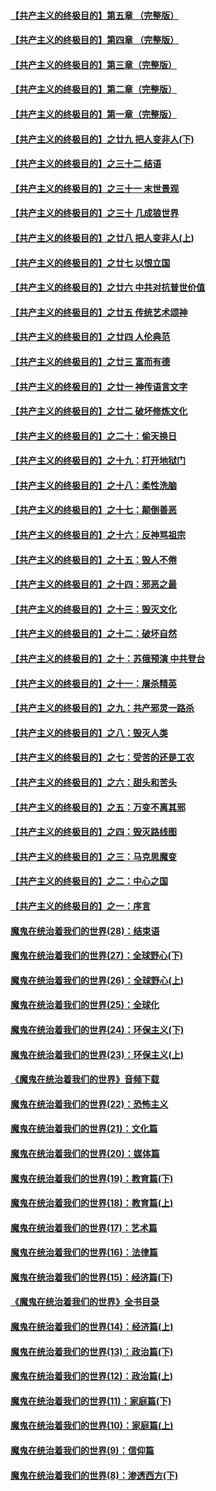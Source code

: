 #### [【共产主义的终极目的】第五章 （完整版）](../pages/nsc422/n11428912.md?t=08140043) 

#### [【共产主义的终极目的】第四章 （完整版）](../pages/nsc422/n11428907.md?t=08140043) 

#### [【共产主义的终极目的】第三章（完整版）](../pages/nsc422/n11428848.md?t=08140043) 

#### [【共产主义的终极目的】第二章（完整版）](../pages/nsc422/n11428831.md?t=08140043) 

#### [【共产主义的终极目的】第一章（完整版）](../pages/nsc422/n11417651.md?t=08140043) 

#### [【共产主义的终极目的】之廿九 把人变非人(下)](../pages/nsc422/n11344140.md?t=08140043) 

#### [【共产主义的终极目的】之三十二 结语](../pages/nsc422/n11360535.md?t=08140043) 

#### [【共产主义的终极目的】之三十一 末世景观](../pages/nsc422/n11351129.md?t=08140043) 

#### [【共产主义的终极目的】之三十 几成狼世界](../pages/nsc422/n11348280.md?t=08140043) 

#### [【共产主义的终极目的】之廿八 把人变非人(上)](../pages/nsc422/n11340492.md?t=08140043) 

#### [【共产主义的终极目的】之廿七 以恨立国](../pages/nsc422/n11336944.md?t=08140043) 

#### [【共产主义的终极目的】之廿六 中共对抗普世价值](../pages/nsc422/n11324785.md?t=08140043) 

#### [【共产主义的终极目的】之廿五 传统艺术颂神](../pages/nsc422/n11296396.md?t=08140043) 

#### [【共产主义的终极目的】之廿四 人伦典范](../pages/nsc422/n11296397.md?t=08140043) 

#### [【共产主义的终极目的】之廿三 富而有德](../pages/nsc422/n11283598.md?t=08140043) 

#### [【共产主义的终极目的】之廿一 神传语言文字](../pages/nsc422/n11263265.md?t=08140043) 

#### [【共产主义的终极目的】之廿二 破坏修炼文化](../pages/nsc422/n11245728.md?t=08140043) 

#### [【共产主义的终极目的】之二十：偷天换日](../pages/nsc422/n11238846.md?t=08140043) 

#### [【共产主义的终极目的】之十九：打开地狱门](../pages/nsc422/n11206376.md?t=08140043) 

#### [【共产主义的终极目的】之十八：柔性洗脑](../pages/nsc422/n11199994.md?t=08140043) 

#### [【共产主义的终极目的】之十七：颠倒善恶](../pages/nsc422/n11179782.md?t=08140043) 

#### [【共产主义的终极目的】之十六：反神骂祖宗](../pages/nsc422/n11166798.md?t=08140043) 

#### [【共产主义的终极目的】之十五：毁人不倦](../pages/nsc422/n11166792.md?t=08140043) 

#### [【共产主义的终极目的】之十四：邪恶之最](../pages/nsc422/n11150249.md?t=08140043) 

#### [【共产主义的终极目的】之十三：毁灭文化](../pages/nsc422/n11135227.md?t=08140043) 

#### [【共产主义的终极目的】之十二：破坏自然](../pages/nsc422/n11135214.md?t=08140043) 

#### [【共产主义的终极目的】之十：苏俄预演 中共登台](../pages/nsc422/n11118424.md?t=08140043) 

#### [【共产主义的终极目的】之十一：屠杀精英](../pages/nsc422/n11118442.md?t=08140043) 

#### [【共产主义的终极目的】之九：共产邪灵一路杀](../pages/nsc422/n11114139.md?t=08140043) 

#### [【共产主义的终极目的】之八：毁灭人类](../pages/nsc422/n11108503.md?t=08140043) 

#### [【共产主义的终极目的】之七：受苦的还是工农](../pages/nsc422/n11101809.md?t=08140043) 

#### [【共产主义的终极目的】之六：甜头和苦头](../pages/nsc422/n11096971.md?t=08140043) 

#### [【共产主义的终极目的】之五：万变不离其邪](../pages/nsc422/n11091285.md?t=08140043) 

#### [【共产主义的终极目的】之四：毁灭路线图](../pages/nsc422/n11086284.md?t=08140043) 

#### [【共产主义的终极目的】之三：马克思魔变](../pages/nsc422/n11061941.md?t=08140043) 

#### [【共产主义的终极目的】之二：中心之国](../pages/nsc422/n11047728.md?t=08140043) 

#### [【共产主义的终极目的】之一：序言](../pages/nsc422/n11086077.md?t=08140043) 

#### [魔鬼在统治着我们的世界(28)：结束语](../pages/nsc422/n10936246.md?t=08140043) 

#### [魔鬼在统治着我们的世界(27)：全球野心(下)](../pages/nsc422/n10928319.md?t=08140043) 

#### [魔鬼在统治着我们的世界(26)：全球野心(上)](../pages/nsc422/n10900318.md?t=08140043) 

#### [魔鬼在统治着我们的世界(25)：全球化](../pages/nsc422/n10788205.md?t=08140043) 

#### [魔鬼在统治着我们的世界(24)：环保主义(下)](../pages/nsc422/n10695307.md?t=08140043) 

#### [魔鬼在统治着我们的世界(23)：环保主义(上)](../pages/nsc422/n10688613.md?t=08140043) 

#### [《魔鬼在统治着我们的世界》音频下载](../pages/nsc422/n10635553.md?t=08140043) 

#### [魔鬼在统治着我们的世界(22)：恐怖主义](../pages/nsc422/n10614727.md?t=08140043) 

#### [魔鬼在统治着我们的世界(21)：文化篇](../pages/nsc422/n10597706.md?t=08140043) 

#### [魔鬼在统治着我们的世界(20)：媒体篇](../pages/nsc422/n10586579.md?t=08140043) 

#### [魔鬼在统治着我们的世界(19)：教育篇(下)](../pages/nsc422/n10564808.md?t=08140043) 

#### [魔鬼在统治着我们的世界(18)：教育篇(上)](../pages/nsc422/n10526970.md?t=08140043) 

#### [魔鬼在统治着我们的世界(17)：艺术篇](../pages/nsc422/n10499093.md?t=08140043) 

#### [魔鬼在统治着我们的世界(16)：法律篇](../pages/nsc422/n10485969.md?t=08140043) 

#### [魔鬼在统治着我们的世界(15)：经济篇(下)](../pages/nsc422/n10469975.md?t=08140043) 

#### [《魔鬼在统治着我们的世界》全书目录](../pages/nsc422/n10464261.md?t=08140043) 

#### [魔鬼在统治着我们的世界(14)：经济篇(上)](../pages/nsc422/n10457370.md?t=08140043) 

#### [魔鬼在统治着我们的世界(13)：政治篇(下)](../pages/nsc422/n10448270.md?t=08140043) 

#### [魔鬼在统治着我们的世界(12)：政治篇(上)](../pages/nsc422/n10444576.md?t=08140043) 

#### [魔鬼在统治着我们的世界(11)：家庭篇(下)](../pages/nsc422/n10440961.md?t=08140043) 

#### [魔鬼在统治着我们的世界(10)：家庭篇(上)](../pages/nsc422/n10435448.md?t=08140043) 

#### [魔鬼在统治着我们的世界(9)：信仰篇](../pages/nsc422/n10432159.md?t=08140043) 

#### [魔鬼在统治着我们的世界(8)：渗透西方(下)](../pages/nsc422/n10429603.md?t=08140043) 

